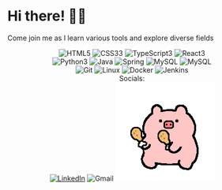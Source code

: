# Hi there! 👋🏻
Come join me as I learn various tools and explore diverse fields
<div align=center>
  <img alt="HTML5" src="https://img.shields.io/badge/HTML5-%23f06529?logo=html5&logoColor=%23ebebeb&labelColor=%23f06529">
  <img alt="CSS33" src="https://img.shields.io/badge/CSS3-%231572B6?logo=css3&logoColor=%23ebebeb&labelColor=%231572B6>
  <img alt="JavaScript3" src="https://img.shields.io/badge/JavaScript-%23F7DF1E?logo=javascript&logoColor=%23000000&labelColor=%23F7DF1E">
  <img alt="TypeScript3" src="https://img.shields.io/badge/TypeScript-%233178C6?logo=typescript&logoColor=%23ebebeb&labelColor=%233178C6">
  <img alt="React3" src="https://img.shields.io/badge/React-%2361DAFB?logo=react&logoColor=%23000000&labelColor=%2361DAFB">
  <br>
  <img alt="Python3" src="https://img.shields.io/badge/Python3-%233776AB?logo=python&logoColor=%23ebebeb&labelColor=%233776AB">
  <img alt="Java" src="https://img.shields.io/badge/Java-%23F80000?logo=oracle&logoColor=%23ebebeb&labelColor=%23F80000">
  <img alt="Spring" src="https://img.shields.io/badge/Spring-%236DB33F?logo=spring&logoColor=%23ebebeb&labelColor=%236DB33F">
  <img alt="MySQL" src="https://img.shields.io/badge/MySQL-%234479A1?logo=mysql&logoColor=%23ebebeb&labelColor=%234479A1">
  <img alt="MySQL" src="https://img.shields.io/badge/MySQL-%234479A1?logo=mysql&logoColor=%23ebebeb&labelColor=%234479A1">
  <br>
  <img alt="Git" src="https://img.shields.io/badge/Git-%23F05032?logo=git&logoColor=%23ebebeb&labelColor=%23F05032">
  <img alt="Linux" src="https://img.shields.io/badge/Linux-%23FCC624?logo=linux&logoColor=%23000000&labelColor=%23FCC624">
  <img alt="Docker" src="https://img.shields.io/badge/Docker-%232496ED?logo=docker&logoColor=%23ebebeb&labelColor=%232496ED">
  <img alt="Jenkins" src="https://img.shields.io/badge/Jenkins-%23D24939?logo=jenkins&logoColor=%23ebebeb&labelColor=%23D24939">
  <br>
  Socials:
  <br>
  <a href="https://www.linkedin.com/in/jonetta/"><img alt="LinkedIn" src="https://img.shields.io/badge/LinkedIn-%230A66C2?logo=linkedin&logoColor=%23ebebeb&labelColor=%230A66C2"></a>
  <img alt="Gmail" src="https://img.shields.io/badge/Gmail-%23EA4335?logo=gmail&logoColor=%23ebebeb&labelColor=%23EA4335">
  
  <img alt="pig dancing with drumsticks" src="/assets/giphy-pig-drumsticks.gif">
</div>
